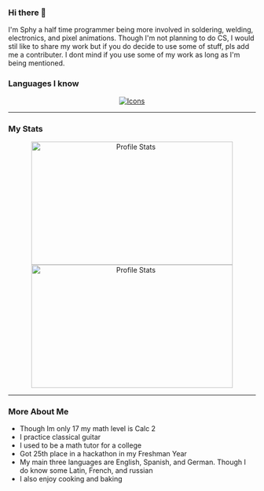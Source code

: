 ### Hi there 👋

<p> I'm Sphy a half time programmer being more involved in soldering, welding, electronics, and pixel animations. Though I'm not planning to do CS, I would stil like to share my work but if you do decide to use some of stuff, pls add me a contributer. I dont mind if you use some of my work as long as I'm being mentioned.</p>


### Languages I know
<div align="center">
  <a href="https://skillicons.dev">
  <img src="https://skillicons.dev/icons?i=java,js,html,css,cpp,py" alt="Icons"/>
  </a>
</div>

---

### My Stats
<div align="center">
  <a>
    <img align="left_top" src="https://github-readme-stats.vercel.app/api?username=Sphy35&show_icons=true&theme=nightowl" alt="Profile Stats" width=410px height=250px/> 
    <img align="right_top" src="https://github-readme-stats.vercel.app/api/top-langs/?username=Sphy35&layout=compact&theme=nightowl" alt="Profile Stats" width=410px height=250px/>
  </a>
</div>

---

### More About Me
<div align="bottom">
  <ul>
    <li> Though Im only 17 my math level is Calc 2 </li>
    <li> I practice classical guitar </li>
    <li> I used to be a math tutor for a college </li>
    <li> Got 25th place in a hackathon in my Freshman Year </li>
    <li> My main three languages are English, Spanish, and German. Though I do know some Latin, French, and russian </li>
    <li> I also enjoy cooking and baking</li>
  </ul>
</div>
